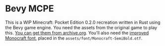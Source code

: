 # Bevy MCPE

This is a WIP Minecraft: Pocket Edition 0.2.0 recreation written in Rust using the Bevy game engine.
You need the assets from the original game to play this. [You can get them from archive.org](https://archive.org/details/Minecraft-PE).
You'll also need the [improved Monocraft font](https://github.com/IdreesInc/Monocraft), placed in the `assets/font/Monocraft-SemiBold.otf`.
